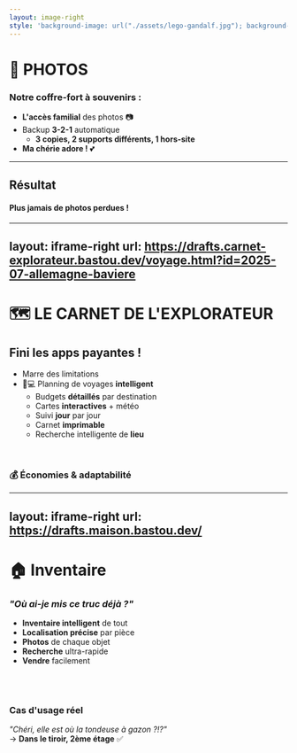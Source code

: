 ```yaml
---
layout: image-right
style: 'background-image: url("./assets/lego-gandalf.jpg"); background-size: 50% auto; background-position: right top; background-repeat: no-repeat;'
---
```


# 📸 PHOTOS

### Notre coffre-fort à souvenirs :

<v-clicks>

- **L'accès familial** des photos 📷
- Backup **3-2-1** automatique
    - **3 copies, 2 supports différents, 1 hors-site**
- **Ma chérie adore !** 💕

</v-clicks>

<hr class="mt-6 mb-6">

<v-click>

## **Résultat**
#### Plus jamais de photos perdues !

</v-click>

<!--
BastaPhotos est né de ma peur de perdre à nouveau nos souvenirs. Maintenant, tout est sauvegardé en triple !
-->

---
layout: iframe-right
url: https://drafts.carnet-explorateur.bastou.dev/voyage.html?id=2025-07-allemagne-baviere
---

# 🗺️ LE CARNET DE L'EXPLORATEUR

## Fini les apps payantes !

<v-clicks>

- <span class="text-red-500">Marre des limitations</span>
- 📱💻 <span class="text-green-500">Planning de voyages **intelligent**</span>
    - <span class="text-green-500">Budgets **détaillés** par destination</span>
    - <span class="text-green-500">Cartes **interactives** + météo</span>
    - <span class="text-green-500">Suivi **jour** par jour</span>
    - <span class="text-green-500">Carnet **imprimable**</span>
    - <span class="text-green-500">Recherche intelligente de **lieu**</span>

</v-clicks>

<br>

<v-click>

### 💰 Économies & adaptabilité

</v-click>

<!--
Fini de payer pour organiser nos escapades ! BastaExplorateur gère tout, et c'est gratuit.
-->

---
layout: iframe-right
url: https://drafts.maison.bastou.dev/
---

# 🏠 Inventaire

### *"Où ai-je mis ce truc déjà ?"*

<v-clicks>

- **Inventaire intelligent** de tout
- **Localisation précise** par pièce
- **Photos** de chaque objet
- **Recherche** ultra-rapide
- **Vendre** facilement

</v-clicks>

<br /><br />

<v-click>

### Cas d'usage réel
*"Chéri, elle est où la tondeuse à gazon ?!?"*  
→ **Dans le tiroir, 2ème étage** ✅

</v-click>

<!--
Plus jamais de "j'ai acheté ça en double parce que je ne le trouvais plus" !
-->
